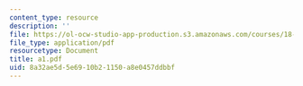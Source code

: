 ```yaml
---
content_type: resource
description: ''
file: https://ol-ocw-studio-app-production.s3.amazonaws.com/courses/18-433-combinatorial-optimization-fall-2003/8a32ae5d5e6910b21150a8e0457ddbbf_a1.pdf
file_type: application/pdf
resourcetype: Document
title: a1.pdf
uid: 8a32ae5d-5e69-10b2-1150-a8e0457ddbbf
---
```

